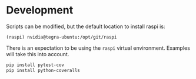 # Development

Scripts can be modified, but the default location to install raspi is:
```
(raspi) nvidia@tegra-ubuntu:/opt/git/raspi
```

There is an expectation to be using the `raspi` virtual environment. Examples will take this into account.

```bash
pip install pytest-cov
pip install python-coveralls
```
